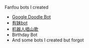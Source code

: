 Fanfou bots I created

- [Google Doodle Bot](https://fanfou.com/toooya)
- [有妹bot](http://fanfou.com/youmei)
- [机器人唱山歌](http://fanfou.com/~tHftIg4cob0)
- Birthday Bot
- And some bots I created but forgot
